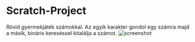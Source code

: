 # Scratch-Project
Rövid gyermekjáték számokkal. Az egyik karakter gondol egy számra majd a másik, bináris kereséssel kitalálja a számot.
![screenshot](https://i.imgur.com/9IMIAVj.png)
